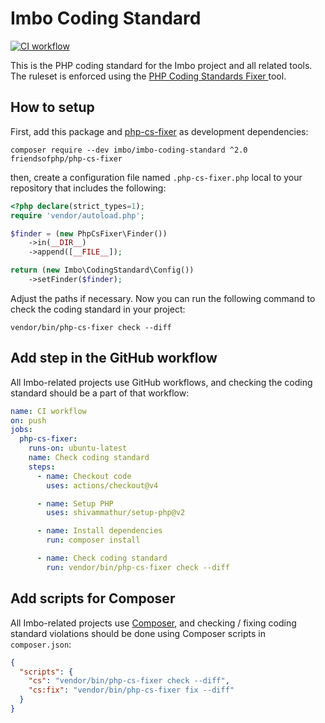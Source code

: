# Imbo Coding Standard

[![CI workflow](https://github.com/imbo/imbo-coding-standard/actions/workflows/ci.yml/badge.svg)](https://github.com/imbo/imbo-coding-standard/actions/workflows/ci.yml)

This is the PHP coding standard for the Imbo project and all related tools. The ruleset is enforced using the [PHP Coding Standards Fixer
](https://github.com/PHP-CS-Fixer/PHP-CS-Fixer) tool.

## How to setup

First, add this package and [php-cs-fixer](https://github.com/PHP-CS-Fixer/PHP-CS-Fixer) as development dependencies:

    composer require --dev imbo/imbo-coding-standard ^2.0 friendsofphp/php-cs-fixer

then, create a configuration file named `.php-cs-fixer.php` local to your repository that includes the following:

```php
<?php declare(strict_types=1);
require 'vendor/autoload.php';

$finder = (new PhpCsFixer\Finder())
    ->in(__DIR__)
    ->append([__FILE__]);

return (new Imbo\CodingStandard\Config())
    ->setFinder($finder);
```

Adjust the paths if necessary. Now you can run the following command to check the coding standard in your project:

    vendor/bin/php-cs-fixer check --diff

## Add step in the GitHub workflow

All Imbo-related projects use GitHub workflows, and checking the coding standard should be a part of that workflow:

```yaml
name: CI workflow
on: push
jobs:
  php-cs-fixer:
    runs-on: ubuntu-latest
    name: Check coding standard
    steps:
      - name: Checkout code
        uses: actions/checkout@v4

      - name: Setup PHP
        uses: shivammathur/setup-php@v2

      - name: Install dependencies
        run: composer install

      - name: Check coding standard
        run: vendor/bin/php-cs-fixer check --diff
```

## Add scripts for Composer

All Imbo-related projects use [Composer](https://getcomposer.org), and checking / fixing coding standard violations should be done using Composer scripts in `composer.json`:

```json
{
  "scripts": {
    "cs": "vendor/bin/php-cs-fixer check --diff",
    "cs:fix": "vendor/bin/php-cs-fixer fix --diff"
  }
}
```
